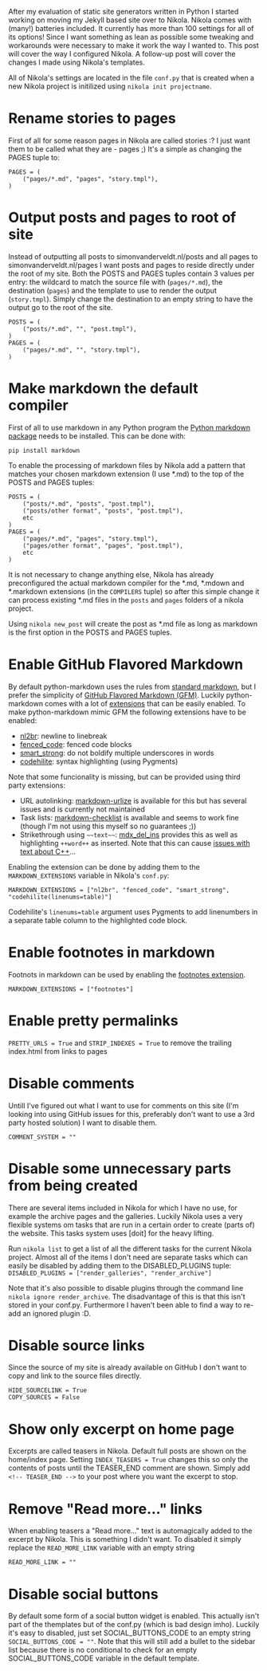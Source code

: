 <!-- 
.. link: 
.. description: 
.. tags: webdevelopment, nikola, draft
.. date: 2014-01-04 10:00:00
.. title: Nikola basic configuration - part 1 
.. slug: nikola-basic-configuration-part1
-->

After my evaluation of static site generators written in Python I started working on moving my Jekyll based site over to Nikola.
Nikola comes with (many!) batteries included. It currently has more than 100 settings for all of its options! Since I want something as lean as possible some tweaking and workarounds were necessary to make it work the way I wanted to. This post will cover the way I configured Nikola. A follow-up post will cover the changes I made using Nikola's templates.
<!-- TEASER_END -->

All of Nikola's settings are located in the file `conf.py` that is created when a new Nikola project is initilized using `nikola init projectname`.


# Rename stories to pages
First of all for some reason pages in Nikola are called stories :? I just want them to be called what they are - pages ;)
It's a simple as changing the PAGES tuple to:
```
PAGES = (
    ("pages/*.md", "pages", "story.tmpl"),
)
```

# Output posts and pages to root of site
Instead of outputting all posts to simonvanderveldt.nl/posts and all pages to simonvanderveldt.nl/pages I want posts and pages to reside directly under the root of my site.
Both the POSTS and PAGES tuples contain 3 values per entry: the wildcard to match the source file with (`pages/*.md`), the destination (`pages`) and the template to use to render the output (`story.tmpl`).
Simply change the destination to an empty string to have the output go to the root of the site.
```
POSTS = (
    ("posts/*.md", "", "post.tmpl"),
)
PAGES = (
    ("pages/*.md", "", "story.tmpl"),
)
```

# Make markdown the default compiler
First of all to use markdown in any Python program the [Python markdown package](https://pypi.python.org/pypi/Markdown) needs to be installed. This can be done with:
```
pip install markdown
```

To enable the processing of markdown files by Nikola add a pattern that matches your chosen markdown extension (I use \*.md) to the top of the POSTS and PAGES tuples:
```
POSTS = (
    ("posts/*.md", "posts", "post.tmpl"),
    ("posts/other format", "posts", "post.tmpl"),
    etc
)
PAGES = (
    ("pages/*.md", "pages", "story.tmpl"),
    ("pages/other format", "pages", "post.tmpl"),
    etc
)
```

It is not necessary to change anything else, Nikola has already preconfigured the actual markdown compiler for the \*.md, \*.mdown and \*.markdown extensions (in the `COMPILERS` tuple) so after this simple change it can process existing \*.md files in the `posts` and `pages` folders of a nikola project.

Using `nikola new_post` will create the post as \*.md file as long as markdown is the first option in the POSTS and PAGES tuples.

# Enable GitHub Flavored Markdown
By default python-markdown uses the rules from [standard markdown](http://daringfireball.net/projects/markdown/), but I prefer the simplicity of [GitHub Flavored Markdown (GFM)](https://help.github.com/articles/github-flavored-markdown).
Luckily python-markdown comes with a lot of [extensions](http://pythonhosted.org/Markdown/extensions/) that can be easily enabled. To make python-markdown mimic GFM the following extensions have to be enabled:

* [nl2br](http://pythonhosted.org/Markdown/extensions/nl2br.html): newline to linebreak
* [fenced_code](http://pythonhosted.org/Markdown/extensions/fenced_code_blocks.html): fenced code blocks
* [smart_strong](http://pythonhosted.org/Markdown/extensions/smart_strong.html): do not boldify multiple underscores in words
* [codehilite](http://pythonhosted.org/Markdown/extensions/code_hilite.html): syntax highlighting (using Pygments)

Note that some funcionality is missing, but can be provided using third party extensions:

* URL autolinking: [markdown-urlize](https://github.com/r0wb0t/markdown-urlize) is available for this but has several issues and is currently not maintained
* Task lists: [markdown-checklist](https://github.com/FND/markdown-checklist) is available and seems to work fine (though I'm not using this myself so no guarantees ;))
* Strikethrough using `~~text~~`: [mdx_del_ins](https://github.com/aleray/mdx_del_ins) provides this as well as highlighting `++word++` as inserted. Note that this can cause [issues with text about C++](https://bitbucket.org/site/master/issue/8557/)...

Enabling the extension can be done by adding them to the `MARKDOWN_EXTENSIONS` variable in Nikola's `conf.py`:
```
MARKDOWN_EXTENSIONS = ["nl2br", "fenced_code", "smart_strong", "codehilite(linenums=table)"]
```

Codehilite's `linenums=table` argument uses Pygments to add linenumbers in a separate table column to the highlighted code block.


# Enable footnotes in markdown
Footnots in markdown can be used by enabling the [footnotes extension](http://pythonhosted.org/Markdown/extensions/footnotes.html).
```
MARKDOWN_EXTENSIONS = ["footnotes"]
```

# Enable pretty permalinks
`PRETTY_URLS = True`
and 
`STRIP_INDEXES = True` to remove the trailing index.html from links to pages


# Disable comments
Untill I've figured out what I want to use for comments on this site (I'm looking into using GitHub issues for this, preferably don't want to use a 3rd party hosted solution) I want to disable them.
```
COMMENT_SYSTEM = ""
``` 


# Disable some unnecessary parts from being created
There are several items included in Nikola for which I have no use, for example the archive pages and the galleries. Luckily Nikola uses a very flexible systems om tasks that are run in a certain order to create (parts of) the website. This tasks system uses [doit] for the heavy lifting.

Run `nikola list` to get a list of all the different tasks for the current Nikola project. Almost all of the items I don't need are separate tasks which can easily be disabled by adding them to the DISABLED_PLUGINS tuple:
`DISABLED_PLUGINS = ["render_galleries", "render_archive"]`

Note that it's also possible to disable plugins through the command line `nikola ignore render_archive`. The disadvantage of this is that this isn't stored in your conf.py. Furthermore I haven't been able to find a way to re-add an ignored plugin :D.


# Disable source links
Since the source of my site is already available on GitHub I don't want to copy and link to the source files directly.
```
HIDE_SOURCELINK = True
COPY_SOURCES = False
```

# Show only excerpt on home page
Excerpts are called teasers in Nikola. Default full posts are shown on the home/index page. Setting `INDEX_TEASERS = True` changes this so only the contents of posts until the TEASER_END comment are shown. Simply add `<!-- TEASER_END -->` to your post where you want the excerpt to stop.

# Remove "Read more..." links
When enabling teasers a "Read more..." text is automagically added to the excerpt by Nikola. This is something I didn't want. To disabled it simply replace the `READ_MORE_LINK` variable with an empty string
```
READ_MORE_LINK = ""
```

# Disable social buttons
By default some form of a social button widget is enabled. This actually isn't part of the themplates but of the conf.py (which is bad design imho). Luckily it's easy to disabled, just set SOCIAL_BUTTONS_CODE to an empty string `SOCIAL_BUTTONS_CODE = ""`.
Note that this will still add a bullet to the sidebar list because there is no conditional to check for an empty SOCIAL_BUTTONS_CODE variable in the default template.
